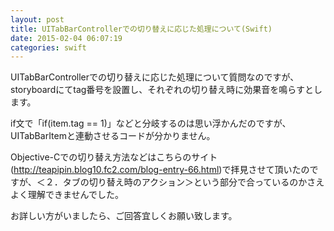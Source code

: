 ```yaml
---
layout: post
title: UITabBarControllerでの切り替えに応じた処理について(Swift)
date: 2015-02-04 06:07:19
categories: swift
---
```

<!-- {% raw %} -->
<p>UITabBarControllerでの切り替えに応じた処理について質問なのですが、<br>
storyboardにてtag番号を設置し、それぞれの切り替え時に効果音を鳴らすとします。</p>

<p>if文で「if(item.tag == 1)」などと分岐するのは思い浮かんだのですが、<br>
UITabBarItemと連動させるコードが分かりません。</p>

<p>Objective-Cでの切り替え方法などはこちらのサイト(<a href="http://teapipin.blog10.fc2.com/blog-entry-66.html" rel="nofollow">http://teapipin.blog10.fc2.com/blog-entry-66.html</a>)で拝見させて頂いたのですが、＜２．タブの切り替え時のアクション＞という部分で合っているのかさえよく理解できませんでした。</p>

<p>お詳しい方がいましたら、ご回答宜しくお願い致します。</p>
<!-- {% endraw %} -->
